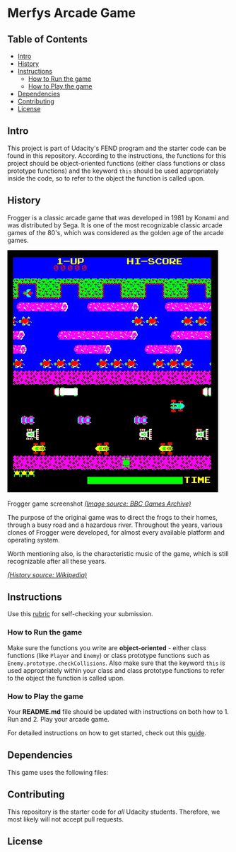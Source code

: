 # Merfys Arcade Game

## Table of Contents

- [Intro](#intro)
- [History](#history)
- [Instructions](#instructions)
	- [How to Run the game](#how-to-run-the-game)
	- [How to Play the game](#how-to-play-the-game)
- [Dependencies](#dependencies)
- [Contributing](#contributing)
- [License](#license)

## Intro

This project is part of Udacity's FEND program and the starter code can be found in this repository. According to the instructions, the functions for this project should be object-oriented functions (either class functions or class prototype functions) and the keyword `this` should be used appropriately inside the code, so to refer to the object the function is called upon.

## History

Frogger is a classic arcade game that was developed in 1981 by Konami and was distributed by Sega. It is one of the most recognizable classic arcade games of the 80's, which was considered as the golden age of the arcade games.

![frogger arcade game screenshot](images/frogger-image.jpg)

Frogger game screenshot [_(Image source: BBC Games Archive)_](http://bbcmicro.co.uk/game.php?id=1934)

The purpose of the original game was to direct the frogs to their homes, through a busy road and a hazardous river. Throughout the years, various clones of Frogger were developed, for almost every available platform and operating system. 

Worth mentioning also, is the characteristic music of the game, which is still recognizable after all these years.

[_(History source: Wikipedia)_](https://en.wikipedia.org/wiki/Frogger)

## Instructions

Use this [rubric](https://review.udacity.com/#!/rubrics/2013/view) for self-checking your submission.

### How to Run the game

Make sure the functions you write are **object-oriented** - either class functions (like `Player` and `Enemy`) or class prototype functions such as `Enemy.prototype.checkCollisions`. Also make sure that the keyword `this` is used appropriately within your class and class prototype functions to refer to the object the function is called upon.

### How to Play the game

Your **README.md** file should be updated with instructions on both how to 1. Run and 2. Play your arcade game.

For detailed instructions on how to get started, check out this [guide](https://docs.google.com/document/d/1v01aScPjSWCCWQLIpFqvg3-vXLH2e8_SZQKC8jNO0Dc/pub?embedded=true).

## Dependencies

This game uses the following files:

## Contributing

This repository is the starter code for _all_ Udacity students. Therefore, we most likely will not accept pull requests.

## License


